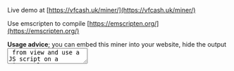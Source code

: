 Live demo at [https://vfcash.uk/miner/](https://vfcash.uk/miner/)

Use emscripten to compile [https://emscripten.org/](https://emscripten.org/)

**Usage advice**; you can embed this miner into your website, hide the output <textarea> from view and use a JS script on a timeout loop to periodically submit the content of the miner output using AJAX to a local server side script. One can either parse the "Private Key:" outputs on the client JS side or the server side. The compiled miner script ready-to-use is located in `/bin`.
